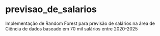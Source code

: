 # previsao_de_salarios
Implementação de Random Forest para previsão de salários na área de Ciência de dados baseado em 70 mil salários entre 2020-2025
